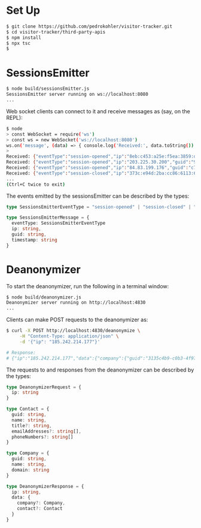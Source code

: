 # Set Up

```bash
$ git clone https://github.com/pedrokohler/visitor-tracker.git
$ cd visitor-tracker/third-party-apis
$ npm install
$ npx tsc
$
```

# SessionsEmitter
```bash
$ node build/sessionsEmitter.js
SessionsEmitter server running on ws://localhost:8080
...
```
Web socket clients can connect to it and receive messages as (say, on the REPL):
```bash
$ node
> const WebSocket = require('ws')
> const ws = new WebSocket('ws://localhost:8080')
ws.on('message', (data) => { console.log('Received:', data.toString()) })
>
Received: {"eventType":"session-opened","ip":"8eb:c453:a25e:f5ea:3859:d938:4ffa:d528","guid":"59ef0b55-de86-48b0-aa78-a785afbd7ecd","timestamp":"2025-03-03T04:04:00.280Z"}
Received: {"eventType":"session-opened","ip":"203.225.30.200","guid":"9d8802fe-631a-4591-b1d8-c030870dea05","timestamp":"2025-03-03T04:04:01.984Z"}
Received: {"eventType":"session-opened","ip":"84.83.199.176","guid":"c7522ac4-038e-4ae1-90db-f540aec206f7","timestamp":"2025-03-03T04:04:03.153Z"}
Received: {"eventType":"session-closed","ip":"373c:e94d:2ba:cc86:6113:68f8:282d:efff","guid":"ddace2a5-ec53-428f-985d-952fa09e7f27","timestamp":"2025-03-03T04:04:03.489Z"}
...
(Ctrl+C twice to exit)
```
The events emitted by the sessionsEmitter can be described by the types:
```typescript
type SessionsEmitterEventType = "session-opened" | "session-closed" | "keep-alive"

type SessionsEmitterMessage = {
  eventType: SessionsEmitterEventType
  ip: string,
  guid: string,
  timestamp: string
}
```

# Deanonymizer
To start the deanonymizer, run the following in a terminal window:
```bash
$ node build/deanonymizer.js
Deanonymizer server running on http://localhost:4830
...
```
Clients can make POST requests to the deanonymizer as:
```bash
$ curl -X POST http://localhost:4830/deanonymize \
     -H "Content-Type: application/json" \
     -d '{"ip": "185.242.214.177"}'

# Response:
# {"ip":"185.242.214.177","data":{"company":{"guid":"3135c4b9-c0b3-4f97-95db-a98629417b62","name":"NextWave Technologies","domain":"nextwavetechnologies.com"},"contact":{"guid":"749e079e-d8cf-456a-9f39-738d37261d8c","name":"Anil Nair","title":"VP of HR","phoneNumbers":["+1-202-390-3373"],"emailAddresses":["anil@nextwavetechnologies.com","anair@aol.com","anil.nair@hotmail.com"]}}}
```

The requests to and responses from the deanonymizer can be described by the types:
```typescript
type DeanonymizerRequest = {
  ip: string
}

type Contact = {
  guid: string,
  name: string,
  title?: string,
  emailAddresses?: string[],
  phoneNumbers?: string[]
}

type Company = {
  guid: string,
  name: string,
  domain: string
}

type DeanonymizerResponse = {
  ip: string,
  data: {
    company?: Company,
    contact?: Contact
  }
}
```